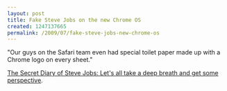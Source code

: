 ```yaml
--- 
layout: post
title: Fake Steve Jobs on the new Chrome OS
created: 1247137665
permalink: /2009/07/fake-steve-jobs-new-chrome-os
---
```

"Our guys on the Safari team even had special toilet paper made up with a Chrome logo on every sheet."

<a href="http://fakesteve.blogspot.com/2009/07/lets-all-take-deep-breath-and-get-some.html">The Secret Diary of Steve Jobs: Let's all take a deep breath and get some perspective</a>.
